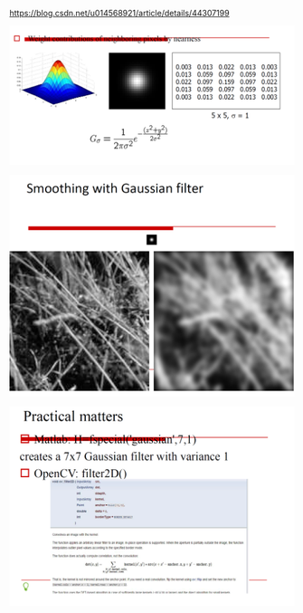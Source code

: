  https://blog.csdn.net/u014568921/article/details/44307199 



![image-20191201202740794](readme\filter-01-00-高斯滤波效果.png)

![image-20191201202829501](readme\filter-01-00-高斯滤波平滑效果.png)

![image-20191201203132358](readme\filter-01-00-practical-matters.png)